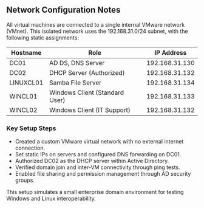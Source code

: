 ## Network Configuration Notes

All virtual machines are connected to a single internal VMware network (VMnet). This isolated network uses the 192.168.31.0/24 subnet, with the following static assignments:

| Hostname     | Role                  | IP Address     |
|---------------|----------------------|----------------|
| DC01          | AD DS, DNS Server     | 192.168.31.130 |
| DC02          | DHCP Server (Authorized) | 192.168.31.132 |
| LINUXCL01     | Samba File Server     | 192.168.31.134 |
| WINCL01       | Windows Client (Standard User) | 192.168.31.133 |
| WINCL02       | Windows Client (IT Support) | 192.168.31.132 |

### Key Setup Steps
- Created a custom VMware virtual network with no external internet connection.  
- Set static IPs on servers and configured DNS forwarding on DC01.  
- Authorized DC02 as the DHCP server within Active Directory.  
- Verified domain join and inter-VM connectivity through ping tests.  
- Enabled file sharing and permission management through AD security groups.  

This setup simulates a small enterprise domain environment for testing Windows and Linux interoperability.
